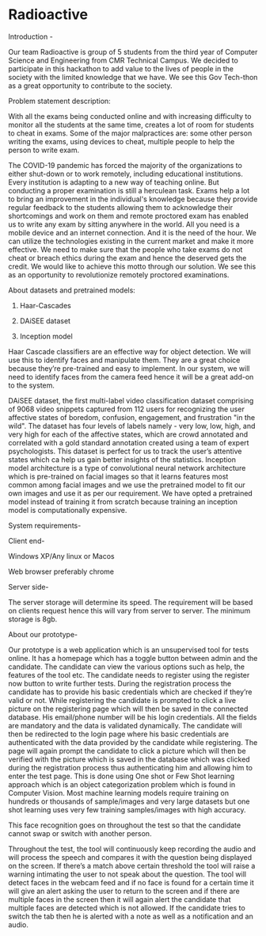 # Radioactive

Introduction - 

Our team Radioactive is group of 5 students from the third year of Computer Science and Engineering from CMR Technical Campus. We decided to participate in this hackathon to add value to the lives of people in the society with the limited knowledge that we have. We see this Gov Tech-thon as a great opportunity to contribute to the society. 


Problem statement description:

With all the exams being conducted online and with increasing difficulty to monitor all the students at the same time, creates a lot of room for students to cheat in exams. Some of the major malpractices are: some other person writing the exams, using devices to cheat, multiple people to help the person to write exam.


The COVID-19 pandemic has forced the majority of the organizations to either shut-down or to work remotely, including educational institutions. Every institution is adapting to a new way of teaching online. But conducting a proper examination is still a herculean task. Exams help a lot to bring an improvement in the individual's knowledge because they provide regular feedback to the students allowing them to acknowledge their shortcomings and work on them and remote proctored exam has enabled us to write any exam by sitting anywhere in the world. All you need is a mobile device and an internet connection. And it is the need of the hour. We can utilize the technologies existing in the current market and make it more effective. We need to make sure that the people who take exams do not cheat or breach ethics during the exam and hence the deserved gets the credit. We would like to achieve this motto through our solution. We see this as an opportunity to revolutionize remotely proctored examinations. 


About datasets and pretrained models:

1.	Haar-Cascades 

2.	DAiSEE dataset

3.	Inception model

Haar Cascade classifiers are an effective way for object detection. We will use this to identify faces and manipulate them. They are a great choice because they’re pre-trained and easy to implement. In our system, we will need to identify faces from the camera feed hence it will be a great add-on to the system.

DAiSEE dataset, the first multi-label video classification dataset comprising of 9068 video snippets captured from 112 users for recognizing the user affective states of boredom, confusion, engagement, and frustration "in the wild". The dataset has four levels of labels namely - very low, low, high, and very high for each of the affective states, which are crowd annotated and correlated with a gold standard annotation created using a team of expert psychologists. This dataset is perfect for us to track the user’s attentive states which ca help us gain better insights of the statistics.
Inception model architecture is a type of convolutional neural network architecture which is pre-trained on facial images so that it learns features most common among facial images and we use the pretrained model to fit our own images and use it as per our requirement. We have opted a pretrained model instead of training it from scratch because training an inception model is computationally expensive.


System requirements- 

Client end-

Windows XP/Any linux or Macos

Web browser preferably chrome


Server side-

The server storage will determine its speed. The requirement will be based on clients request hence this will vary from server to server. The minimum storage is 8gb.

About our prototype-

Our prototype is a web application which is an unsupervised tool for tests online. It has a homepage which has a toggle button between admin and the candidate. The candidate can view the various options such as help, the features of the tool etc. The candidate needs to register using the register now button to write further tests.
During the registration process the candidate has to provide his basic credentials which are checked if they’re valid or not. While registering the candidate is prompted to click a live picture on the registering page which will then be saved in the connected database. His email/phone number will be his login credentials. All the fields are mandatory and the data is validated dynamically. 
The candidate will then be redirected to the login page where his basic credentials are authenticated with the data provided by the candidate while registering. The page will again prompt the candidate to click a picture which will then be verified with the picture which is saved in the database which was clicked during the registration process thus authenticating him and allowing him to enter the test page. This is done using One shot or Few Shot learning approach which is an object categorization problem which is found in Computer Vision. Most machine learning models require training on hundreds or thousands of sample/images and very large datasets but one shot learning uses very few training samples/images with high accuracy.

This face recognition goes on throughout the test so that the candidate cannot swap or switch with another person.

Throughout the test, the tool will continuously keep recording the audio and will process the speech and compares it with the question being displayed on the screen. If there’s a match above certain threshold the tool will raise a warning intimating the user to not speak about the question.
The tool will detect faces in the webcam feed and if no face is found for a certain time it will give an alert asking the user to return to the screen and if there are multiple faces in the screen then it will again alert the candidate that multiple faces are detected which is not allowed.
If the candidate tries to switch the tab then he is alerted with a note as well as a notification and an audio.





